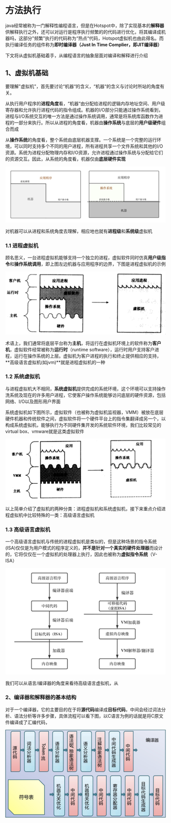 # 方法执行

java经常被称为一门解释性编程语言，但是在Hotspot中，除了实现基本的**解释器**供解释执行之外，还可以对运行是程序执行频繁的的代码进行优化，将其编译成机器吗，这部分"频繁"执行的代码称为“热点“代码，Hotspot虚拟机也由此得名。而执行编译任务的组件称为**即时编译器（Just In Time Complier，即JIT编译器）**

下文将从虚拟机基础着手，从编程语言的抽象层面对编译和解释进行介绍

## 1、虚拟机基础

要理解"虚拟机"，首先要讨论“机器“的含义，“机器“的含义与讨论时所站的角度有关。

从执行用户程序的**进程角度**看，“机器“由分配给进程的逻辑内存地址空间、用户级寄存器和允许执行进程代码的指令组成。机器的I/O部分只能通过操作系统看到，进程与I/O系统交互的唯一方法是通过操作系统调用，通常是将系统库函数作为进程的一部分来执行。所以从进程的角度看，机器由**操作系统**与底层的**用户级硬件**组合而成

从**操作系统**的角度看，整个系统由底层机器支撑。一个系统是一个完整的运行环境，可以同时支持多个不同的用户进程，所有进程共享一个文件系统和其他的I/O资源。系统为进程分配物理内存和I/O资源，允许进程通过操作系统与分配给它们的资源交互。因此，从系统的角度看，机器仅由**底层硬件实现**

![&#x7A0B;&#x5E8F;&#x548C;&#x7CFB;&#x7EDF;&#x89D2;&#x5EA6;&#x7684;&#x201C;&#x673A;&#x5668;&#x201D;](../../../../.gitbook/assets/image%20%2830%29.png)

对机器可以从进程和系统角度去理解，相应地也就有**进程级**和**系统级**虚拟机

### 1.1 进程虚拟机

顾名思义，一台进程虚拟机能够支持一个独立的进程，虚拟软件同时仿真**用户级指令**和**操作系统调用**，即上图左边机器与应用程序的边界，下图是进程虚拟机的示例

![&#x8FDB;&#x7A0B;&#x865A;&#x62DF;&#x673A;&#xFF08;&#x300A;&#x865A;&#x62DF;&#x673A;&#x7CFB;&#x7EDF;&#x4E0E;&#x8FDB;&#x7A0B;&#x7684;&#x901A;&#x7528;&#x5E73;&#x53F0;&#x300B;&#xFF09;](../../../../.gitbook/assets/image%20%2835%29.png)

术语上，我们通常将底层平台称为**主机**，将运行在虚拟机环境上的软件称为**客户机**，虚拟软件经常被称为**运行时**（runtime software），运行时用户支持客户进程，运行在操作系统的上层。虚拟机为客户进程的执行和终止提供相应的支持，**高级语言虚拟机\(如jvm\)**就是进程虚拟机的一种

### 1.2 系统虚拟机

与进程虚拟机大不相同，**系统虚拟机**提供完成的系统环境，这个环境可以支持操作洗系统及现在的许多用户进程，它使客户操作系统能够访问底层的硬件资源，包括网络、I/O以及图形用户界面

系统虚拟机如下图所示，虚拟软件（也被称为虚拟机监视器，VMM）被放在底层硬件机器和传统软件之间，虚拟软件将一个硬件平台上的指令集翻译成另一个，以构成系统虚拟机，能够执行为不同硬件集开发的系统软件环境，我们比较常见的virtual box、vmware就是这类虚拟软件

![&#x7CFB;&#x7EDF;&#x865A;&#x62DF;&#x673A;](../../../../.gitbook/assets/image%20%2837%29.png)

以上简单介绍了虚拟机的两种分类：进程虚拟机和系统虚拟机，接下来重点介绍进程虚拟机中比较特殊的一类：高级语言虚拟机

### **1.3 高级语言虚拟机**

一个高级语言虚拟机与传统的进程虚拟机是类似的，但是这种场景的指令系统\(ISA\)仅仅是为用户模式的程序定义的，**并不是针对一个真实的硬件处理器**而设计的，它将仅仅在一个虚拟机的处理器上执行，因此也被称为**虚拟指令系统**（V-ISA）

![&#x4F20;&#x7EDF;&#x7684;&#x7F16;&#x8BD1;&#x3001;&#x52A0;&#x8F7D;&#x4E0E;&#x9AD8;&#x7EA7;&#x8BED;&#x8A00;&#x865A;&#x62DF;&#x673A;&#x4E2D;&#x56FD;&#x5462;&#x7684;&#x7F16;&#x8BD1;&#x3001;&#x52A0;&#x8F7D;](../../../../.gitbook/assets/image%20%2834%29.png)

我们可以从语言/编译器的角度来看待高级语言虚拟机，从



### 2、编译器和解释器的基本结构

对于一个编译器，它的主要目的在于将**源代码**编译成**目标代码**，中间会经过词法分析、语法分析等许多步骤，具体流程可以看下图，以C语言为例的话就是将C原文件编译成了汇编代码，

![&#x7F16;&#x8BD1;&#x6D41;&#x7A0B;](../../../../.gitbook/assets/image%20%2833%29.png)



